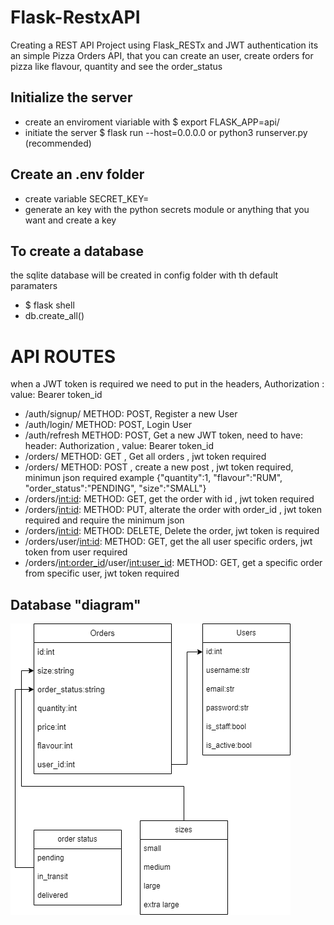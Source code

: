 # Flask-RestxAPI
Creating a REST API Project using Flask_RESTx and JWT authentication
its an simple Pizza Orders API, that you can create an user, create orders for pizza like flavour, quantity and see the order_status

## Initialize the server
- create an enviroment viariable with $ export FLASK_APP=api/
- initiate the server $ flask run --host=0.0.0.0 or python3 runserver.py (recommended)


## Create an .env folder
- create variable SECRET_KEY= 
- generate an key with the python secrets module or anything that you want and create a key

## To create a database
the sqlite database will be created in config folder with th default paramaters
- $ flask shell
- db.create_all()

# API ROUTES
when a JWT token is required we need to put in the headers, Authorization : value: Bearer token_id

- /auth/signup/ METHOD: POST, Register a new User
- /auth/login/ METHOD: POST, Login User
- /auth/refresh METHOD: POST, Get a new JWT token, need to have: header: Authorization , value: Bearer token_id
- /orders/ METHOD: GET , Get all orders , jwt token required
- /orders/ METHOD: POST , create a new post , jwt token required, minimun json required example {"quantity":1,
    "flavour":"RUM",
    "order_status":"PENDING",
    "size":"SMALL"}
- /orders/<int:id>: METHOD: GET, get the order with id , jwt token required
- /orders/<int:id>: METHOD: PUT, alterate the order with order_id , jwt token required and require the minimum json
- /orders/<int:id>: METHOD: DELETE, Delete the order, jwt token is required
- /orders/user/<int:id>: METHOD: GET, get the all user specific orders, jwt token from user required
- /orders/<int:order_id>/user/<int:user_id>: METHOD: GET, get a specific order from specific user, jwt token required

## Database "diagram"
![diagram](https://github.com/Petreon/Flask-RestxAPI/raw/main/database_diagram.drawio.png)
